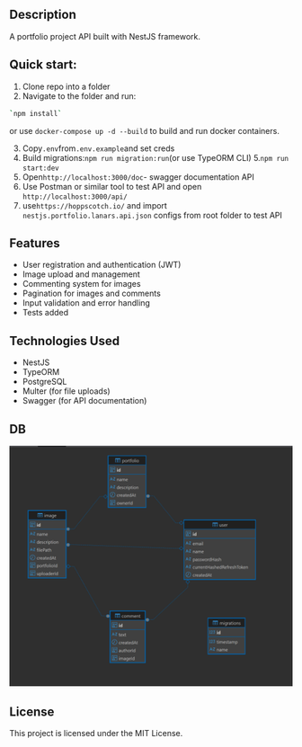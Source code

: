 ## Description

A portfolio project API built with NestJS framework.

## Quick start:

1. Clone repo into a folder
2. Navigate to the folder and run:

```bash
`npm install`
```

or use `docker-compose up -d --build` to build and run docker containers.

3. Copy`.env`from`.env.example`and set creds
4. Build migrations:`npm run migration:run`(or use TypeORM CLI) 
5.`npm run start:dev`
6. Open`http://localhost:3000/doc`- swagger documentation API
7. Use Postman or similar tool to test API and open `http://localhost:3000/api/`
8. use`https://hoppscotch.io/` and import `nestjs.portfolio.lanars.api.json` configs from root folder to test API

## Features

- User registration and authentication (JWT)
- Image upload and management
- Commenting system for images
- Pagination for images and comments
- Input validation and error handling
- Tests added

## Technologies Used

- NestJS
- TypeORM
- PostgreSQL
- Multer (for file uploads)
- Swagger (for API documentation)

## DB

![alt text](image.png)

## License

This project is licensed under the MIT License.
